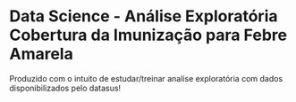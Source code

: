 # Data Science - Análise Exploratória Cobertura da Imunização para Febre Amarela

Produzido com o intuito de estudar/treinar analise exploratória com dados disponibilizados pelo datasus!
